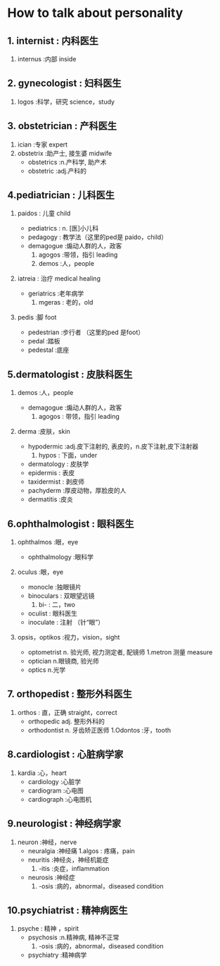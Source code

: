 # How to talk about personality

## 1. internist          : 内科医生

1. internus             :内部  inside 

## 2. gynecologist       : 妇科医生   

1. logos                 :科学，研究 science，study


## 3. obstetrician       : 产科医生

1. ician                  :专家 expert
2. obstetrix            :助产士, 接生婆 midwife
	- obstetrics         :n.产科学, 助产术
	- obstetric           :adj.产科的

## 4.pediatrician       : 儿科医生

1. paidos             :  儿童 child
	- pediatrics       :  n. [医]小儿科
	- pedagogy        : 教学法（这里的ped是 paido，child）
	- demagogue			 :煽动人群的人，政客
		1. agogos 		:带领，指引 leading
		2. demos 		:人，people
2. iatreia               : 治疗 medical healing
    - geriatrics         :老年病学
		1. mgeras           :   老的，old


3. pedis                 :脚 foot
	- pedestrian        :步行者 （这里的ped 是foot）
	- pedal				:踏板	
	- pedestal			:底座



## 5.dermatologist      : 皮肤科医生

1. demos               :人，people
	- demagogue      :煽动人群的人，政客
		1. agogos     :         带领，指引 leading

2. derma               :皮肤，skin
	- hypodermic      :adj.皮下注射的, 表皮的，n.皮下注射,皮下注射器
		1. hypos       :         下面，under
	- dermatology    : 皮肤学
	- epidermis       :  表皮
	- taxidermist      :  剥皮师
	- pachyderm       	:厚皮动物，厚脸皮的人
	- dermatitis         :皮炎



## 6.ophthalmologist    : 眼科医生

1. ophthalmos       	:眼，eye
	- ophthalmology 	:眼科学
2. oculus               :眼，eye
	- monocle          	:独眼镜片
	- binoculars      	: 双眼望远镜
		1. bi-			: 二，two
	- oculist   		:	眼科医生
	- inoculate     	:   注射 （针“眼”）

3. opsis，optikos  :视力，vision，sight
	- optometrist      n. 验光师, 视力测定者, 配镜师
		1.metron              测量 measure
	- optician           n.眼镜商, 验光师
	- optics              n.光学

           

## 7. orthopedist       : 整形外科医生

1. orthos             : 直，正确 straight，correct
	- orthopedic      adj. 整形外科的 
	- orthodontist    n. 牙齿矫正医师
		1.Odontos           :牙，tooth

## 8.cardiologist       : 心脏病学家

1. kardia              :心，heart
	- cardiology      :心脏学
	- cardiogram     :心电图
	- cardiograph    :心电图机
	


## 9.neurologist        : 神经病学家

1. neuron            :神经，nerve
	- neuralgia        :神经痛
		1.algos            :   疼痛，pain
	- neuritis            :神经炎，神经机能症
		1. -itis           :炎症，inflammation
	- neurosis			:神经症
		1. -osis         :病的，abnormal，diseased condition



## 10.psychiatrist 		: 精神病医生

1. psyche            	: 精神 ，spirit
	- psychosis        :n.精神病, 精神不正常
		1. -osis         :病的，abnormal，diseased condition
	- psychiatry        :精神病学




